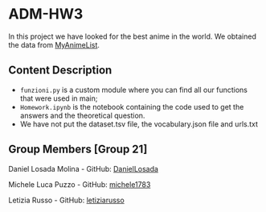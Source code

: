 # ADM-HW3

In this project we have looked for the best anime in the world. We obtained the data from [MyAnimeList](https://myanimelist.net/).

## Content Description
- `funzioni.py` is a custom module where you can find all our functions that were used in main;
- `Homework.ipynb` is the notebook containing the code used to get the answers and the theoretical question.
- We have not put the dataset.tsv file, the vocabulary.json file and urls.txt 
 
 ## Group Members [Group 21]
 Daniel Losada Molina - GitHub: [DanielLosada](https://github.com/DanielLosada) 
 
 Michele Luca Puzzo - GitHub: [michele1783](https://github.com/michele1783) 
 
 Letizia Russo - GitHub: [letiziarusso](https://github.com/letiziarusso)
